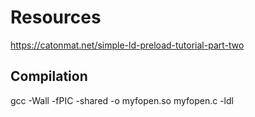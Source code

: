 # Resources

https://catonmat.net/simple-ld-preload-tutorial-part-two

## Compilation
gcc -Wall -fPIC -shared -o myfopen.so myfopen.c -ldl